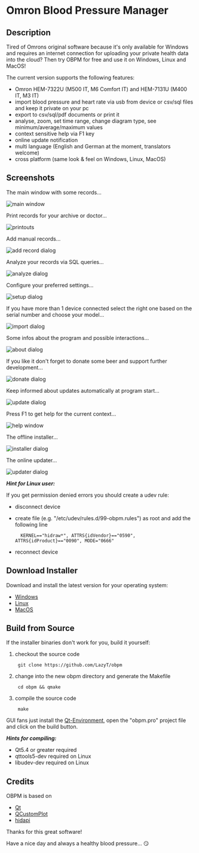 # **Omron Blood Pressure Manager**

## Description

Tired of Omrons original software because it's only available for Windows and requires an internet connection for uploading your private health data into the cloud? Then try OBPM for free and use it on Windows, Linux and MacOS!

The current version supports the following features:

* Omron HEM-7322U (M500 IT, M6 Comfort IT) and HEM-7131U (M400 IT, M3 IT)
* import blood pressure and heart rate via usb from device or csv/sql files and keep it private on your pc
* export to csv/sql/pdf documents or print it
* analyse, zoom, set time range, change diagram type, see minimum/average/maximum values
* context sensitive help via F1 key
* online update notification
* multi language (English and German at the moment, translators welcome)
* cross platform (same look & feel on Windows, Linux, MacOS)

## Screenshots

The main window with some records...

![main window](https://raw.github.com/LazyT/obpm/gh-pages/screenshots/screenshot01.png)

Print records for your archive or doctor...

![printouts](https://raw.github.com/LazyT/obpm/gh-pages/screenshots/screenshot05.png)

Add manual records...

![add record dialog](https://raw.github.com/LazyT/obpm/gh-pages/screenshots/screenshot12.png)

Analyze your records via SQL queries...

![analyze dialog](https://raw.github.com/LazyT/obpm/gh-pages/screenshots/screenshot11.png)

Configure your preferred settings...

![setup dialog](https://raw.github.com/LazyT/obpm/gh-pages/screenshots/screenshot08.png)

If you have more than 1 device connected select the right one based on the serial number and choose your model...

![import dialog](https://raw.github.com/LazyT/obpm/gh-pages/screenshots/screenshot02.png)

Some infos about the program and possible interactions...

![about dialog](https://raw.github.com/LazyT/obpm/gh-pages/screenshots/screenshot03.png)

If you like it don't forget to donate some beer and support further development...

![donate dialog](https://raw.github.com/LazyT/obpm/gh-pages/screenshots/screenshot06.png)

Keep informed about updates automatically at program start...

![update dialog](https://raw.github.com/LazyT/obpm/gh-pages/screenshots/screenshot07.png)

Press F1 to get help for the current context...

![help window](https://raw.github.com/LazyT/obpm/gh-pages/screenshots/screenshot09.png)

The offline installer...

![installer dialog](https://raw.github.com/LazyT/obpm/gh-pages/screenshots/screenshot04.png)

The online updater...

![updater dialog](https://raw.github.com/LazyT/obpm/gh-pages/screenshots/screenshot10.png)

***Hint for Linux user:***

If you get permission denied errors you should create a udev rule:

* disconnect device
* create file (e.g. "/etc/udev/rules.d/99-obpm.rules") as root and add the following line

		KERNEL=="hidraw*", ATTRS{idVendor}=="0590", ATTRS{idProduct}=="0090", MODE="0666"

* reconnect device

## Download Installer

Download and install the latest version for your operating system:

* [Windows](https://github.com/LazyT/obpm/releases/download/1.0.8/OBPM-1.0.8-win.exe)
* [Linux](https://github.com/LazyT/obpm/releases/download/1.0.8/OBPM-1.0.8-lin.run)
* [MacOS](https://github.com/LazyT/obpm/releases/download/1.0.8/OBPM-1.0.8-mac.dmg)

## Build from Source

If the installer binaries don't work for you, build it yourself:

1) checkout the source code

		git clone https://github.com/LazyT/obpm

2) change into the new obpm directory and generate the Makefile

		cd obpm && qmake

3) compile the source code

		make

GUI fans just install the [Qt-Environment](http://www.qt.io/download-open-source), open the "obpm.pro" project file and click on the build button.

***Hints for compiling:***

 - Qt5.4 or greater required
 - qttools5-dev required on Linux
 - libudev-dev required on Linux

## Credits

OBPM is based on

* [Qt](http://www.qt.io)
* [QCustomPlot](http://www.qcustomplot.com)
* [hidapi](http://www.signal11.us/oss/hidapi)

Thanks for this great software!

Have a nice day and always a healthy blood pressure... :smirk:
